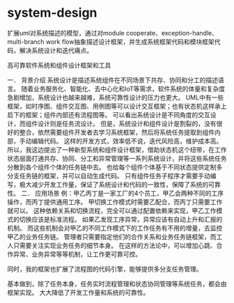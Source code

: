 # system-design
扩展uml对系统描述的模型，通过对module cooperate、exception-handle、multi-branch work flow抽象描述设计框架，并生成系统框架代码和模块框架代码，解决系统设计和迭代痛点。

高可靠软件系统和组件设计框架和工具

一．	背景介绍
系统设计是描述系统组件在不同场景下共存、协同和分工的描述语言。
随着业务服务化、智能化、去中心化和IoT等需求，软件系统的体量和复杂度急剧增加，系统设计也越来越难，系统可靠性设计的压力也更大。
UML中有一些框架，如时序图、组件交互图、用例图等可以设计交互框架；也有状态机这样承上启下的框架；组件内部还有流程图等。
可以看出系统设计是不同角度的交互设计，而组件设计则是任务流设计。
但是，系统设计和组件设计是割裂的，没有很好的整合，依然需要组件开发者去学习系统框架，然后将系统任务提取到组件内部，手动编辑代码。
这样的开发方式，效率低不说，迭代风险高，维护成本高。
所以，我这边提出了一种新型系统和组件设计框架，借助状态机这个纽带，在工作状态层面打通共存、协同、分工和异常管理等一系列系统设计，并将这些系统任务分散到各个组件个体的任务链中去。
也给每个组件个体基于不同状态提供定制多分支任务链的框架，并可以自动生成代码。
只有组件任务子程序才需要手动编写，极大减少开发工作量，保证了系统设计和代码的一致性，保障了系统的可靠性。
二．	应用场景
例：甲乙丙丁是一家工厂的4个员工，甲乙会两种不同的工序操作，而丙丁提供通用工序。
甲切换工作模式时需要乙配合，而丙丁只需要工作就可以。
这种依赖关系和切换流程，完全可以通过配置依赖来实现，甲乙工作模式的切换应该是标准流程。
如果乙发现工序异常，异常应该有自动上升和汇报的机制。
而这些机制会对甲乙的不同工作模式下的工作任务有不用的增量，去监控甲乙的业务任务链。
管理者只需要指定他们的合作关系和业务任务链框架，而工人只需要关注实现业务任务的细节本身。
在这样的方法论中，可以增加心跳、合作异常、业务异常等等机制，让工作更可靠可控。


同时，我的框架也扩展了流程图的代码引擎，能够提供多分支任务管理。

基本做到，除了任务本身，任务实时流程管理和状态协同管理等系统任务，都会由框架实现。
大大降低了开发工作量和系统的可靠性。
